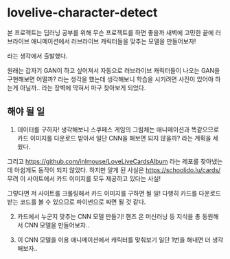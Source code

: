 # lovelive-character-detect

본 프로젝트는 딥러닝 공부를 위해 무슨 프로젝트를 하면 좋을까 새벽에 고민한 끝에
러브라이브 애니메이션에서 러브라이브 캐릭터들을 맞추는 모델을 만들어보자!

라는 생각에서 출발했다.

원래는 갑자기 GAN이 하고 싶어져서 자동으로 러브라이브 캐릭터들이 나오는 GAN을 구현해보면 어떨까?
라는 생각을 했는데 생각해보니 학습을 시키려면 사진이 있어야 하는게 아닐까.. 라는 장벽에 막혀서
마구 찾아보게 되었다.

## 해야 될 일
1. 데이터를 구하자!
생각해보니 스쿠페스 게임의 그림체는 애니메이션과 똑같으므로 카드 이미지를 다운로드 받아서 일단 CNN을 해보면 되지 않을까?
라는 계획을 세웠다.

그리고 https://github.com/inlmouse/LoveLiveCardsAlbum 라는 레포를 찾아냈는데 아쉽게도 동작이 되지 않았다.
하지만 알게 된 사실은 https://schoolido.lu/cards/ 무려 이 사이트에서 카드 이미지를 모두 제공하고 있다는 사실!

그렇다면 저 사이트를 크롤링해서 카드 이미지를 구하면 될 일!
다행히 카드를 다운로드 받는 코드를 볼 수 있으므로 파이썬으로 짜면 될 것 같다.

2. 카드에서 누군지 맞추는 CNN 모델 만들기!
핸즈 온 머신러닝 등 지식을 총 동원해서 CNN 모델을 만들어보자..

3. 이 CNN 모델을 이용 애니메이션에서 캐릭터를 맞춰보기
일단 1번을 해내면 더 생각해보자..
